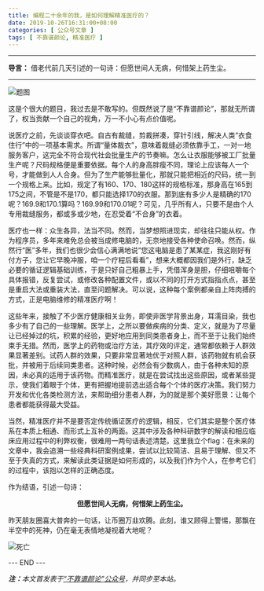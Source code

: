 ```yaml
---
title: 编程二十余年的我，是如何理解精准医疗的？
date: 2019-10-26T16:31:00+08:00
categories: [ 公众号文章 ]
tags: [ 不靠谱颜论, 精准医疗 ]
---
```


---

**导言：** 借老代前几天引述的一句诗：但愿世间人无病，何惜架上药生尘。

---

![题图](/images/2019/1026/btc.png)

这是个很大的题目，我过去是不敢写的。但既然说了是“不靠谱颜论”，那就无所谓了，权当贡献一个自己的视角，万一不小心有点价值呢。

说医疗之前，先谈谈穿衣吧。自古有裁缝，剪裁拼凑，穿针引线，解决人类“衣食住行”中的一项基本需求。所谓“量体裁衣”，意味着裁缝必须依靠手工，一对一地服务客户，这完全不符合现代社会批量生产的节奏嘛。怎么让衣服能够被工厂批量生产呢？尺码规格便是重要依据。每个人的身高胖瘦不同，理论上应该每人一个号，才能做到人人合身。但为了生产能够批量化，那就只能把相近的尺码，统一到一个规格上来。比如，规定了有160、170、180这样的规格标准，那身高在165到175之间，不管是不是170，都只能选择170的衣服。那到底有多少人是精确的170呢？169.9和170.1算吗？169.99和170.01呢？可见，几乎所有人，只要不是由个人专用裁缝服务，都或多或少地，在忍受着“不合身”的衣着。

医疗也一样：众生各异，法当不同。然而，当梦想照进现实，却往往只能从权。作为程序员，多年来难免总会被当成修电脑的，无奈地接受各种使命召唤。然而，纵然行“医”多年，我们也很少会信心满满地说“您这电脑是患了某某症，我这刚好有付方子，您让它早晚冲服，咱一个疗程后看看”，想来大概都因我们是外行，缺乏必要的循证逻辑基础训练，于是只好自己粗暴上手，凭借浑身是胆，仔细咀嚼每个具体报错，反复尝试，或修改各种配置文件，或以不同的打开方式指指点点，甚至是重启大法或重装大法，直至问题解决。可以说，这种每个案例都亲自上阵肉搏的方式，正是电脑维修的精准医疗啊！

这些年来，接触了不少医疗健康相关业务，即使非医学背景出身，耳濡目染，我也多少有了自己的一些理解。医学上，之所以要做疾病的分类、定义，就是为了尽量让已经掉过的坑，积累的经验，更好地应用到同类患者身上，而不至于让我们始终束手无措。然而，医学上的药物或治疗方法，其疗效的评定，通常都依赖于人群效果显著差别。试药人群的效果，只要非常显著地优于对照人群，该药物就有机会获批，并被用于后续同类患者。这种时候，必然会有少数病人，由于各种未知的原因，未必真的适用于该药物。而精准医疗，就是在尝试找出这些原因，或者某些提示，使我们着眼于个体，更有把握地提前选出适合每个个体的医疗决策。我们努力开发和优化各类检测方法，来帮助细分患者人群，为的就是那个美好愿景：让每个患者都能获得最大受益。

当然，精准医疗并不是要否定传统循证医疗的逻辑，相反，它们其实是整个医疗体系在本质上相通、而形式上互补的两面。这其中涉及各种科研数字的解读和相应临床应用过程中的利弊权衡，很难用一两句话表述清楚。这里我立个flag：在未来的文章中，我会追溯一些经典科研案例成果，尝试以比较简洁、且易于理解、但又不至于失真的方式，来解读此类证据是如何形成的，以及我们作为个人，在参考它们的过程中，该抱以怎样的正确态度。

作为结语，引述一句诗：

<center><b>但愿世间人无病，何惜架上药生尘。</b></center>

昨天朋友圈喜大普奔的一句话，让币圈万韭欢腾。此刻，谁又顾得上警惕，那飘在半空中的死神，仍在毫无表情地凝视着大地呢？

![死亡](/images/2019/1026/death.jpg)

<div class="p-5 text-center">--- END ---</div>

<i><b>注：</b>本文首发表于[“不靠谱颜论”公众号](https://mp.weixin.qq.com/s/MjKImrH2aaDHJfd7hHZkdA)，并同步至本站。</i>
